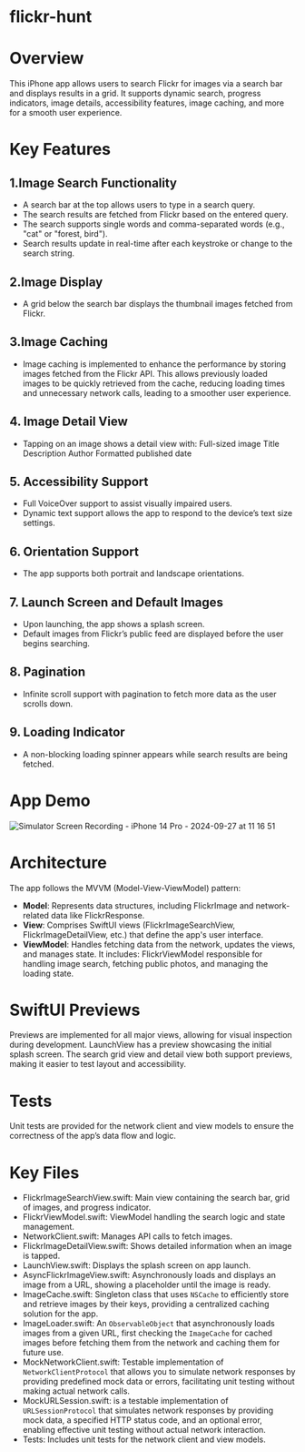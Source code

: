 # flickr-hunt

# Overview
This iPhone app allows users to search Flickr for images via a search bar and displays results in a grid. It supports dynamic search, progress indicators, image details, accessibility features, image caching, and more for a smooth user experience.

# Key Features

## 1.Image Search Functionality
 * A search bar at the top allows users to type in a search query.
 * The search results are fetched from Flickr based on the entered query.
 * The search supports single words and comma-separated words (e.g., "cat" or "forest, bird").
 * Search results update in real-time after each keystroke or change to the search string.
   
## 2.Image Display
 * A grid below the search bar displays the thumbnail images fetched from Flickr.
 
## 3.Image Caching
*  Image caching is implemented to enhance the performance by storing images fetched from the Flickr API. This allows previously loaded images to be quickly retrieved from the cache, reducing loading times and unnecessary network calls, leading to a smoother user experience.

## 4. Image Detail View
 * Tapping on an image shows a detail view with:
    Full-sized image
    Title
    Description
    Author
    Formatted published date
   
## 5. Accessibility Support
 * Full VoiceOver support to assist visually impaired users.
 * Dynamic text support allows the app to respond to the device’s text size settings.
   
## 6. Orientation Support
 * The app supports both portrait and landscape orientations.
   
## 7. Launch Screen and Default Images
 * Upon launching, the app shows a splash screen.
 * Default images from Flickr’s public feed are displayed before the user begins searching.
   
## 8. Pagination
 * Infinite scroll support with pagination to fetch more data as the user scrolls down.
   
## 9. Loading Indicator
 * A non-blocking loading spinner appears while search results are being fetched.

# App Demo

![Simulator Screen Recording - iPhone 14 Pro - 2024-09-27 at 11 16 51](https://github.com/user-attachments/assets/beca424e-3525-431d-b077-38d015586309)

# Architecture

The app follows the MVVM (Model-View-ViewModel) pattern:

* **Model**: Represents data structures, including FlickrImage and network-related data like FlickrResponse.
* **View**: Comprises SwiftUI views (FlickrImageSearchView, FlickrImageDetailView, etc.) that define the app's user interface.
* **ViewModel**: Handles fetching data from the network, updates the views, and manages state. It includes:
FlickrViewModel responsible for handling image search, fetching public photos, and managing the loading state.

# SwiftUI Previews

Previews are implemented for all major views, allowing for visual inspection during development.
LaunchView has a preview showcasing the initial splash screen.
The search grid view and detail view both support previews, making it easier to test layout and accessibility.

# Tests

Unit tests are provided for the network client and view models to ensure the correctness of the app’s data flow and logic.

# Key Files

 * FlickrImageSearchView.swift: Main view containing the search bar, grid of images, and progress indicator.
 * FlickrViewModel.swift: ViewModel handling the search logic and state management.
 * NetworkClient.swift: Manages API calls to fetch images.
 * FlickrImageDetailView.swift: Shows detailed information when an image is tapped.
 * LaunchView.swift: Displays the splash screen on app launch.
 * AsyncFlickrImageView.swift: Asynchronously loads and displays an image from a URL, showing a placeholder until the image is ready.
 * ImageCache.swift: Singleton class that uses `NSCache` to efficiently store and retrieve images by their keys, providing a centralized caching solution for the app.
 * ImageLoader.swift: An `ObservableObject` that asynchronously loads images from a given URL, first checking the `ImageCache` for cached images before fetching them from the network and caching them for future use.
 * MockNetworkClient.swift: Testable implementation of `NetworkClientProtocol` that allows you to simulate network responses by providing predefined mock data or errors, facilitating unit testing without making actual network calls.
 * MockURLSession.swift: is a testable implementation of `URLSessionProtocol` that simulates network responses by providing mock data, a specified HTTP status code, and an optional error, enabling effective unit testing without actual network interaction.
 * Tests: Includes unit tests for the network client and view models.
